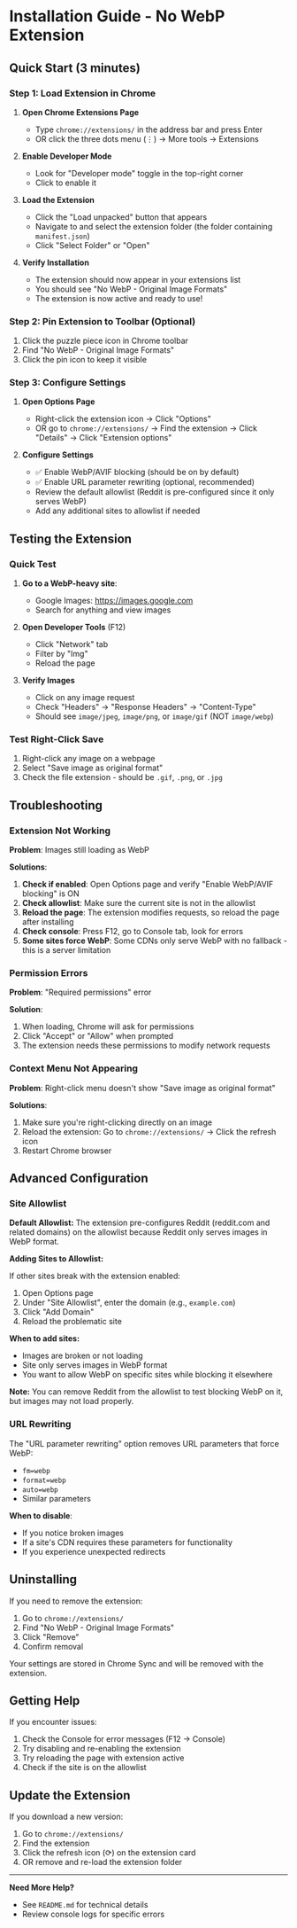 # Installation Guide - No WebP Extension

## Quick Start (3 minutes)

### Step 1: Load Extension in Chrome

1. **Open Chrome Extensions Page**
   - Type `chrome://extensions/` in the address bar and press Enter
   - OR click the three dots menu (⋮) → More tools → Extensions

2. **Enable Developer Mode**
   - Look for "Developer mode" toggle in the top-right corner
   - Click to enable it

3. **Load the Extension**
   - Click the "Load unpacked" button that appears
   - Navigate to and select the extension folder (the folder containing `manifest.json`)
   - Click "Select Folder" or "Open"

4. **Verify Installation**
   - The extension should now appear in your extensions list
   - You should see "No WebP - Original Image Formats"
   - The extension is now active and ready to use!

### Step 2: Pin Extension to Toolbar (Optional)

1. Click the puzzle piece icon in Chrome toolbar
2. Find "No WebP - Original Image Formats"
3. Click the pin icon to keep it visible

### Step 3: Configure Settings

1. **Open Options Page**
   - Right-click the extension icon → Click "Options"
   - OR go to `chrome://extensions/` → Find the extension → Click "Details" → Click "Extension options"

2. **Configure Settings**
   - ✅ Enable WebP/AVIF blocking (should be on by default)
   - ✅ Enable URL parameter rewriting (optional, recommended)
   - Review the default allowlist (Reddit is pre-configured since it only serves WebP)
   - Add any additional sites to allowlist if needed

## Testing the Extension

### Quick Test

1. **Go to a WebP-heavy site**:
   - Google Images: https://images.google.com
   - Search for anything and view images

2. **Open Developer Tools** (F12)
   - Click "Network" tab
   - Filter by "Img"
   - Reload the page

3. **Verify Images**
   - Click on any image request
   - Check "Headers" → "Response Headers" → "Content-Type"
   - Should see `image/jpeg`, `image/png`, or `image/gif` (NOT `image/webp`)

### Test Right-Click Save

1. Right-click any image on a webpage
2. Select "Save image as original format"
3. Check the file extension - should be `.gif`, `.png`, or `.jpg`

## Troubleshooting

### Extension Not Working

**Problem**: Images still loading as WebP

**Solutions**:
1. **Check if enabled**: Open Options page and verify "Enable WebP/AVIF blocking" is ON
2. **Check allowlist**: Make sure the current site is not in the allowlist
3. **Reload the page**: The extension modifies requests, so reload the page after installing
4. **Check console**: Press F12, go to Console tab, look for errors
5. **Some sites force WebP**: Some CDNs only serve WebP with no fallback - this is a server limitation

### Permission Errors

**Problem**: "Required permissions" error

**Solution**:
1. When loading, Chrome will ask for permissions
2. Click "Accept" or "Allow" when prompted
3. The extension needs these permissions to modify network requests

### Context Menu Not Appearing

**Problem**: Right-click menu doesn't show "Save image as original format"

**Solutions**:
1. Make sure you're right-clicking directly on an image
2. Reload the extension: Go to `chrome://extensions/` → Click the refresh icon
3. Restart Chrome browser

## Advanced Configuration

### Site Allowlist

**Default Allowlist:**
The extension pre-configures Reddit (reddit.com and related domains) on the allowlist because Reddit only serves images in WebP format.

**Adding Sites to Allowlist:**

If other sites break with the extension enabled:

1. Open Options page
2. Under "Site Allowlist", enter the domain (e.g., `example.com`)
3. Click "Add Domain"
4. Reload the problematic site

**When to add sites:**
- Images are broken or not loading
- Site only serves images in WebP format
- You want to allow WebP on specific sites while blocking it elsewhere

**Note:** You can remove Reddit from the allowlist to test blocking WebP on it, but images may not load properly.

### URL Rewriting

The "URL parameter rewriting" option removes URL parameters that force WebP:
- `fm=webp`
- `format=webp`
- `auto=webp`
- Similar parameters

**When to disable**:
- If you notice broken images
- If a site's CDN requires these parameters for functionality
- If you experience unexpected redirects

## Uninstalling

If you need to remove the extension:

1. Go to `chrome://extensions/`
2. Find "No WebP - Original Image Formats"
3. Click "Remove"
4. Confirm removal

Your settings are stored in Chrome Sync and will be removed with the extension.

## Getting Help

If you encounter issues:

1. Check the Console for error messages (F12 → Console)
2. Try disabling and re-enabling the extension
3. Try reloading the page with extension active
4. Check if the site is on the allowlist

## Update the Extension

If you download a new version:

1. Go to `chrome://extensions/`
2. Find the extension
3. Click the refresh icon (⟳) on the extension card
4. OR remove and re-load the extension folder

---

**Need More Help?**

- See `README.md` for technical details
- Review console logs for specific errors

